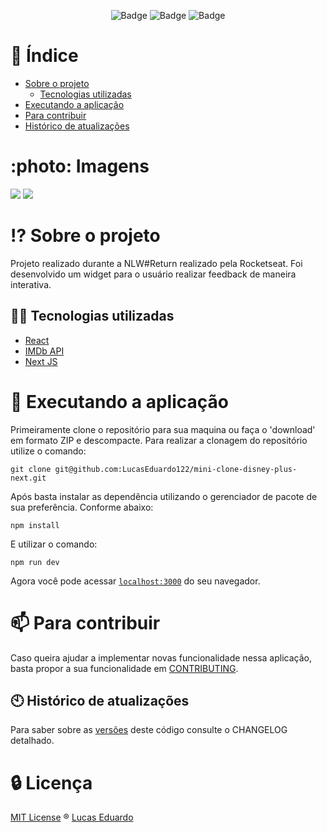 
<div align="center">


![Badge](https://img.shields.io/badge/NEXTJS-v12.1.6-blue?style=flat&color=298BF9&labelColor=000000&logo=Next.js)
![Badge](https://img.shields.io/badge/REACT-v18.1.0-blue?style=flat&color=298BF9&labelColor=000000&logo=REACT)
![Badge](https://img.shields.io/badge/IMDB-vlatest-blue?style=flat&color=298BF9&labelColor=000000&logo=IMDb)


</div>

# :page_with_curl: Índice

* [Sobre o projeto](#interrobang-sobre-o-projeto)
  - [Tecnologias utilizadas](#-tecnologias-utilizadas)
* [Executando a aplicação](#rocket-executando-a-aplicação)
* [Para contribuir](#mailbox-para-contribuir)
* [Histórico de atualizações](#clock10-histórico-de-atualizações)

# :photo: Imagens

![](https://media.discordapp.net/attachments/571752920685477889/984849637468946432/disney1.PNG?width=1210&height=634)
![](https://media.discordapp.net/attachments/571752920685477889/984849638144237688/disney2.PNG?width=1208&height=635)

# :interrobang: Sobre o projeto

Projeto realizado durante a NLW#Return realizado pela Rocketseat. Foi desenvolvido um widget para o usuário realizar feedback de maneira interativa.
## 🧑‍💻 Tecnologias utilizadas

- [React](https://reactjs.org)
- [IMDb API](https://imdb-api.com/API)
- [Next JS](https://nextjs.org/)
# :rocket: Executando a aplicação

Primeiramente clone o repositório para sua maquina ou faça o 'download' em formato ZIP e descompacte. Para realizar a clonagem do repositório utilize o comando:

    git clone git@github.com:LucasEduardo122/mini-clone-disney-plus-next.git

Após basta instalar as dependência utilizando o gerenciador de pacote de sua preferência. Conforme abaixo:

    npm install

E utilizar o comando:

    npm run dev

Agora você pode acessar [`localhost:3000`](http://localhost:3000) do seu navegador.
# :mailbox: Para contribuir

Caso queira ajudar a implementar novas funcionalidade nessa aplicação, basta propor a sua funcionalidade em [CONTRIBUTING](https://github.com/LucasEduardo122/mini-clone-disney-plus-next/blob/main/CONTRIBUTING.md).
## :clock10: Histórico de atualizações

Para saber sobre as [versões](https://github.com/LucasEduardo122/mini-clone-disney-plus-next/releases) deste código consulte o CHANGELOG detalhado.

# :lock: Licença

[MIT License](https://github.com/LucasEduardo122/mini-clone-disney-plus-next/blob/main/LICENCE.md) ® [Lucas Eduardo](https://github.com/LucasEduardo122)

